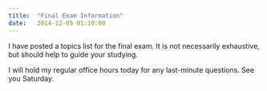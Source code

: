```yaml
---
title:  "Final Exam Information"
date:   2014-12-05 01:10:00
---
```


I have posted a topics list for the final exam.  It is not necessarily exhaustive,
but should help to guide your studying.

I will hold my regular office hours today for any last-minute questions.  See you Saturday.
